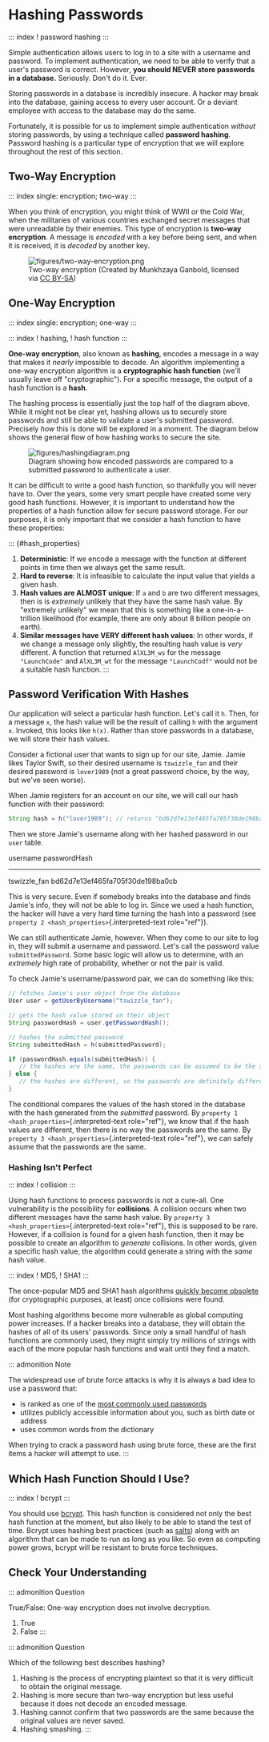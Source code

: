 # Hashing Passwords

::: index
! password hashing
:::

Simple authentication allows users to log in to a site with a username
and password. To implement authentication, we need to be able to verify
that a user\'s password is correct. However, **you should NEVER store
passwords in a database.** Seriously. Don\'t do it. Ever.

Storing passwords in a database is incredibly insecure. A hacker may
break into the database, gaining access to every user account. Or a
deviant employee with access to the database may do the same.

Fortunately, it is possible for us to implement simple authentication
*without* storing passwords, by using a technique called **password
hashing**. Password hashing is a particular type of encryption that we
will explore throughout the rest of this section.

## Two-Way Encryption

::: index
single: encryption; two-way
:::

When you think of encryption, you might think of WWII or the Cold War,
when the militaries of various countries exchanged secret messages that
were unreadable by their enemies. This type of encryption is **two-way
encryption**. A message is *encoded* with a key before being sent, and
when it is received, it is *decoded* by another key.

<figure>
<img src="figures/two-way-encryption.png"
alt="figures/two-way-encryption.png" />
<figcaption>Two-way encryption (Created by Munkhzaya Ganbold, licensed
via <a href="https://creativecommons.org/licenses/by-sa/4.0/deed.en">CC
BY-SA</a>)</figcaption>
</figure>

## One-Way Encryption

::: index
single: encryption; one-way
:::

::: index
! hashing, ! hash function
:::

**One-way encryption**, also known as **hashing**, encodes a message in
a way that makes it *nearly* impossible to decode. An algorithm
implementing a one-way encryption algorithm is a **cryptographic hash
function** (we\'ll usually leave off \"cryptographic\"). For a specific
message, the output of a hash function is a **hash**.

The hashing process is essentially just the top half of the diagram
above. While it might not be clear yet, hashing allows us to securely
store passwords and still be able to validate a user\'s submitted
password. Precisely *how* this is done will be explored in a moment. The
diagram below shows the general flow of how hashing works to secure the
site.

<figure>
<img src="figures/hashingdiagram.png"
alt="figures/hashingdiagram.png" />
<figcaption>Diagram showing how encoded passwords are compared to a
submitted password to authenticate a user.</figcaption>
</figure>

It can be difficult to write a good hash function, so thankfully you
will never have to. Over the years, some very smart people have created
some very good hash functions. However, it is important to understand
how the properties of a hash function allow for secure password storage.
For our purposes, it is only important that we consider a hash function
to have these properties:

::: {#hash_properties}
1.  **Deterministic**: If we encode a message with the function at
    different points in time then we always get the same result.
2.  **Hard to reverse**: It is infeasible to calculate the input value
    that yields a given hash.
3.  **Hash values are ALMOST unique**: If `a` and `b` are two different
    messages, then is is *extremely* unlikely that they have the same
    hash value. By \"extremely unlikely\" we mean that this is something
    like a one-in-a-trillion likelihood (for example, there are only
    about 8 billion people on earth).
4.  **Similar messages have VERY different hash values**: In other
    words, if we change a message only slightly, the resulting hash
    value is *very* different. A function that returned `AlXL3M_ws` for
    the message `"LaunchCode"` and `AlXL3M_wt` for the message
    `"LaunchCodf"` would not be a suitable hash function.
:::

## Password Verification With Hashes

Our application will select a particular hash function. Let\'s call it
`h`. Then, for a message `x`, the hash value will be the result of
calling `h` with the argument `x`. Invoked, this looks like `h(x)`.
Rather than store passwords in a database, we will store their hash
values.

Consider a fictional user that wants to sign up for our site, Jamie.
Jamie likes Taylor Swift, so their desired username is `tswizzle_fan`
and their desired password is `lover1989` (not a great password choice,
by the way, but we\'ve seen worse).

When Jamie registers for an account on our site, we will call our hash
function with their password:

``` {.java linenos=""}
String hash = h("lover1989"); // returns "bd62d7e13ef465fa705f30de198ba0cb"
```

Then we store Jamie\'s username along with her hashed password in our
`user` table.

  username       passwordHash
  -------------- ----------------------------------
  tswizzle_fan   bd62d7e13ef465fa705f30de198ba0cb

This is very secure. Even if somebody breaks into the database and finds
Jamie\'s info, they will not be able to log in. Since we used a hash
function, the hacker will have a very hard time turning the hash into a
password (see `property 2 <hash_properties>`{.interpreted-text
role="ref"}).

We can still authenticate Jamie, however. When they come to our site to
log in, they will submit a username and password. Let\'s call the
password value `submittedPassword`. Some basic logic will allow us to
determine, with an *extremely* high rate of probability, whether or not
the pair is valid.

To check Jamie\'s username/password pair, we can do something like this:

``` {.java linenos=""}
// fetches Jamie's user object from the database
User user = getUserByUsername("tswizzle_fan");

// gets the hash value stored on their object
String passwordHash = user.getPasswordHash();

// hashes the submitted password
String submittedHash = h(submittedPassword);

if (passwordHash.equals(submittedHash)) {
   // the hashes are the same, the passwords can be assumed to be the same
} else {
   // the hashes are different, so the passwords are definitely different
}
```

The conditional compares the values of the hash stored in the database
with the hash generated from the *submitted* password. By
`property 1 <hash_properties>`{.interpreted-text role="ref"}, we know
that if the hash values are different, then there is no way the
passwords are the same. By
`property 3 <hash_properties>`{.interpreted-text role="ref"}, we can
safely assume that the passwords are the same.

### Hashing Isn\'t Perfect

::: index
! collision
:::

Using hash functions to process passwords is not a cure-all. One
vulnerability is the possibility for **collisions**. A collision occurs
when two different messages have the same hash value. By
`property 3 <hash_properties>`{.interpreted-text role="ref"}, this is
supposed to be rare. However, if a collision is found for a given hash
function, then it may be possible to create an algorithm to *generate*
collisions. In other words, given a specific hash value, the algorithm
could generate a string with the *same* hash value.

::: index
! MD5, ! SHA1
:::

The once-popular MD5 and SHA1 hash algorithms [quickly become
obsolete](https://arstechnica.com/information-technology/2017/02/at-deaths-door-for-years-widely-used-sha1-function-is-now-dead/)
(for cryptographic purposes, at least) once collisions were found.

Most hashing algorithms become more vulnerable as global computing power
increases. If a hacker breaks into a database, they will obtain the
hashes of all of its users\' passwords. Since only a small handful of
hash functions are commonly used, they might simply try millions of
strings with each of the more popular hash functions and wait until they
find a match.

::: admonition
Note

The widespread use of brute force attacks is why it is always a bad idea
to use a password that:

-   is ranked as one of the [most commonly used
    passwords](https://en.wikipedia.org/wiki/List_of_the_most_common_passwords)
-   utilizes publicly accessible information about you, such as birth
    date or address
-   uses common words from the dictionary

When trying to crack a password hash using brute force, these are the
first items a hacker will attempt to use.
:::

## Which Hash Function Should I Use?

::: index
! bcrypt
:::

You should use [bcrypt](https://en.wikipedia.org/wiki/Bcrypt). This hash
function is considered not only the best hash function at the moment,
but also likely to be able to stand the test of time. Bcrypt uses
hashing best practices (such as
[salts](https://en.wikipedia.org/wiki/Salt_(cryptography))) along with
an algorithm that can be made to run as long as you like. So even as
computing power grows, bcrypt will be resistant to brute force
techniques.

## Check Your Understanding

::: admonition
Question

True/False: One-way encryption does not involve decryption.

1.  True
2.  False
:::

::: admonition
Question

Which of the following best describes hashing?

1.  Hashing is the process of encrypting plaintext so that it is very
    difficult to obtain the original message.
2.  Hashing is more secure than two-way encryption but less useful
    because it does not decode an encoded message.
3.  Hashing cannot confirm that two passwords are the same because the
    original values are never saved.
4.  Hashing smashing.
:::
